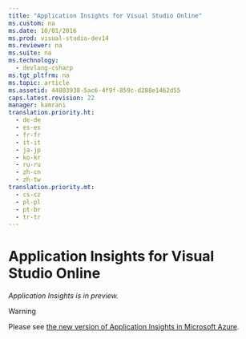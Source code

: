 ```yaml
---
title: "Application Insights for Visual Studio Online"
ms.custom: na
ms.date: 10/01/2016
ms.prod: visual-studio-dev14
ms.reviewer: na
ms.suite: na
ms.technology: 
  - devlang-csharp
ms.tgt_pltfrm: na
ms.topic: article
ms.assetid: 44803938-5ac6-4f9f-859c-d288e1462d55
caps.latest.revision: 22
manager: kamrani
translation.priority.ht: 
  - de-de
  - es-es
  - fr-fr
  - it-it
  - ja-jp
  - ko-kr
  - ru-ru
  - zh-cn
  - zh-tw
translation.priority.mt: 
  - cs-cz
  - pl-pl
  - pt-br
  - tr-tr
---
```

# Application Insights for Visual Studio Online
*Application Insights is in preview.*  
  
> [!WARNING]
>  Please see [the new version of Application Insights in Microsoft Azure](http://go.microsoft.com/fwlink/?LinkId=506854).
